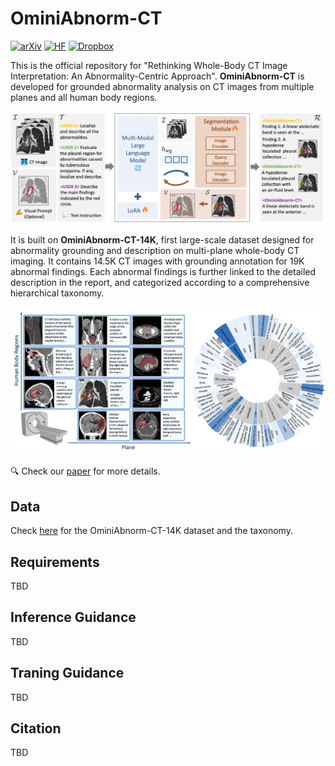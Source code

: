 # OminiAbnorm-CT

[![arXiv](https://img.shields.io/badge/arXiv-Paper-b31b1b.svg?logo=arxiv)](TODO)
[![HF](https://img.shields.io/badge/Hugging%20Face-Data-yellow)](https://huggingface.co/datasets/zzh99/OminiAbnorm-CT)
[![Dropbox](https://img.shields.io/badge/Dropbox-Model%20-blue?logo=dropbox)](TODO)

This is the official repository for "Rethinking Whole-Body CT Image Interpretation: An Abnormality-Centric Approach".
**OminiAbnorm-CT** is developed for grounded abnormality analysis on CT images from multiple planes and all human body regions.

![Example Figure](docs/resources/model.png)

It is built on **OminiAbnorm-CT-14K**, first large-scale dataset designed for abnormality grounding and description on multi-plane whole-body CT imaging. 
It contains 14.5K CT images with grounding annotation for 19K abnormal findings.
Each abnormal findings is further linked to the detailed description in the report, and categorized according to a comprehensive hierarchical taxonomy.

![Example Figure](docs/resources/data.png)

🔍 Check our [paper](TODO) for more details.

## Data
Check [here](https://huggingface.co/datasets/zzh99/OminiAbnorm-CT) for the OminiAbnorm-CT-14K dataset and the taxonomy.

## Requirements
TBD

## Inference Guidance
TBD

## Traning Guidance
TBD

## Citation
TBD
